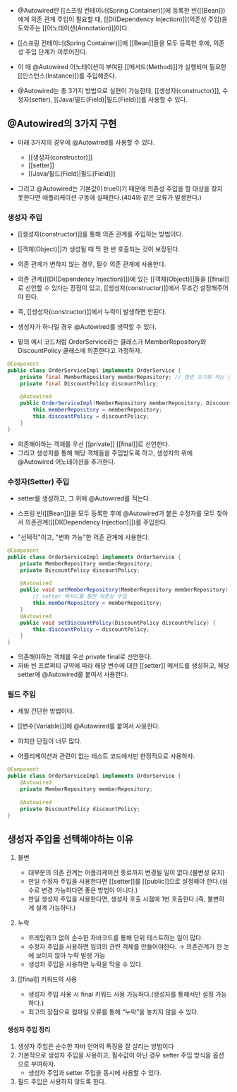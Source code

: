- @Autowired란 [[스프링 컨테이너(Spring Container)]]에 등록한 빈([[Bean]])에게 의존 관계 주입이 필요할 때, [[DI(Dependency Injection)]](의존성 주입)을 도와주는 [[어노테이션(Annotation)]]이다.

- [[스프링 컨테이너(Spring Container)]]에 [[Bean]]들을 모두 등록한 후에, 의존성 주입 단계가 이루어진다. 

- 이 때 @Autowired 어노테이션이 부여된 [[메서드(Method)]]가 실행되며 필요한 [[인스턴스(Instance)]]를 주입해준다.

- @Autowired는 총 3가지 방법으로 실현이 가능한데, [[생성자(constructor)]], 수정자(setter), [[Java/필드(Field)|필드(Field)]]를 사용할 수 있다.


## @Autowired의 3가지 구현

- 아래 3가지의 경우에 @Autowired를 사용할 수 있다.
	- [[생성자(constructor)]]
	- [[setter]]
	- [[Java/필드(Field)|필드(Field)]]

- 그리고 @Autowired는 기본값이 true이기 때문에 의존성 주입을 할 대상을 찾지 못한다면 애플리케이션 구동에 실패한다.(404와 같은 오류가 발생한다.)

### 생성자 주입

- [[생성자(constructor)]]를 통해 의존 관계를 주입하는 방법이다.

- [[객체(Object)]]가 생성될 때 딱 한 번 호출되는 것이 보장된다.
- 의존 관계가 변하지 않는 경우, 필수 의존 관계에 사용한다.

- 의존 관계([[DI(Dependency Injection)]])에 있는 [[객체(Object)]]들을 [[final]]로 선언할 수 있다는 장점이 있고, [[생성자(constructor)]]에서 무조건 설정해주어야 한다.
- 즉, [[생성자(constructor)]]에서 누락이 발생하면 안된다.

- 생성자가 하나일 경우 @Autowired를 생략할 수 있다.

- 밑의 예시 코드처럼 OrderService라는 클래스가 MemberRepository와 DiscountPolicy 클래스에 의존한다고 가정하자.

```java
@Component
public class OrderServiceImpl implements OrderService {
	private final MemberRepository memberRepository; // 한번 초기화 하는 인스턴스 메서드
	private final DiscountPolicy discountPolicy;
	
	@Autowired
	public OrderServiceImpl(MemberRepository memberRepository, DiscountPolicy discountPolicy) { // 생성자 정의를 통한 의존성 주입
		this.memberRepository = memberRepository;
        this.discountPolicy = discountPolicy;
	}
}
```

- 의존해야하는 객체를 우선 [[private]] [[final]]로 선언한다.
- 그리고 생성자를 통해 해당 객체들을 주입받도록 하고, 생성자의 위에 @Autowired 어노테이션을 추가한다.

### 수정자(Setter) 주입

-  setter를 생성하고, 그 위에 @Autowired를 적는다.

- 스프링 빈([[Bean]])을 모두 등록한 후에 @Autowired가 붙은 수정자를 모두 찾아서 의존관계([[DI(Dependency Injection)]])를 주입한다.
- "선택적"이고, "변화 가능"한 의존 관계에 사용한다.

```java
@Component
public class OrderServiceImpl implements OrderService {
	private MemberRepository memberRepository;
	private DiscountPolicy discountPolicy;
	
	@Autowired
	public void setMemberRepository(MemberRepository memberRepository) {
		// setter 메서드를 통한 의존성 주입
	    this.memberRepository = memberRepository;
	}
	@Autowired
	public void setDiscountPolicy(DiscountPolicy discountPolicy) {
	    this.discountPolicy = discountPolicy;
	}
}
```

- 의존해야하는 객체를 우선 private final로 선언한다.
- 자바 빈 프로퍼티 규약에 따라 해당 변수에 대한 [[setter]] 메서드를 생성하고, 해당 setter에 @Autowired를 붙여서 사용한다.

### 필드 주입

- 제일 간단한 방법이다.
- [[변수(Variable)]]에 @Autowired를 붙여서 사용한다.

- 하지만 단점이 너무 많다. 
- 어플리케이션과 관련이 없는 테스트 코드에서만 한정적으로 사용하자.

```java
@Component
public class OrderServiceImpl implements OrderService {
	@Autowired
	private MemberRepository memberRepository;
	
	@Autowired
	private DiscountPolicy discountPolicy;
}
```

## 생성자 주입을 선택해야하는 이유

1. 불변
    - 대부분의 의존 관계는 어플리케이션 종료까지 변경될 일이 없다.(불변성 유지)
    - 만일 수정자 주입을 사용한다면 [[setter]]를 [[public]]으로 설정해야 한다.(실수로 변경 가능하다면 좋은 방법이 아니다.)
    - 만일 생성자 주입을 사용한다면, 생성자 호출 시점에 1번 호출한다.(즉, 불변하게 설계 가능하다.)

2. 누락
    - 프레임워크 없이 순수한 자바코드를 통해 단위 테스트하는 일이 많다.
    - 수정자 주입을 사용하면 임의의 관련 객체를 만들어야한다. → 의존관계가 한 눈에 보이지 않아 누락 발생 가능
    - 생성자 주입을 사용하면 누락을 막을 수 있다.

3. [[final]] 키워드의 사용
    - 생성자 주입 사용 시 final 키워드 사용 가능하다.(생성자를 통해서만 설정 가능하다.)
    - 최고의 장점으로 컴파일 오류를 통해 “누락”을 놓치지 않을 수 있다.

#### 생성자 주입 정리

1. 생성자 주입은 순수한 자바 언어의 특징을 잘 살리는 방법이다
2. 기본적으로 생성자 주입을 사용하고, 필수값이 아닌 경우 setter 주입 방식을 옵션으로 부여하자. 
	- 생성자 주입과 setter 주입을 동시에 사용할 수 있다.
3. 필드 주입은 사용하지 않도록 한다.